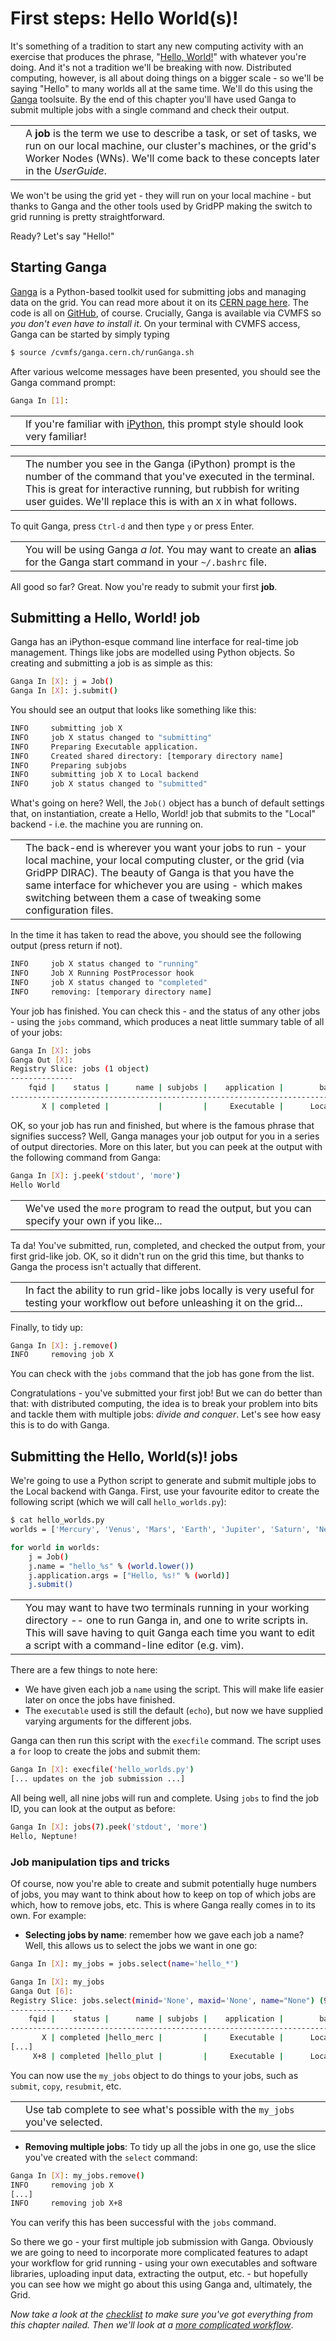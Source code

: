 # First steps: Hello World(s)!

It's something of a tradition to start any new computing activity
with an exercise that produces the phrase,
"[Hello, World!](https://en.wikipedia.org/wiki/%22Hello,_World!%22_program)"
with whatever you're doing. And it's not a tradition we'll be breaking
with now.
Distributed computing, however, is all about doing things on a bigger
scale - so we'll be saying "Hello" to many worlds all at the same time.
We'll do this using the
[Ganga](http://ganga.readthedocs.io) toolsuite.
By the end of this chapter you'll have used Ganga to submit multiple
jobs with a single command and check their output.

<table>
<tr>
<td align='center'><i class="fa fa-info-circle" style='font-size:3em'></i></td>
<td>
A <strong>job</strong> is the term we use to describe a task,
or set of tasks,
we run on our local machine, our cluster's machines,
or the grid's Worker Nodes (WNs).
We'll come back to these concepts later in the <em>UserGuide</em>.
</td>
</tr>
</table>

We won't be using the grid yet - they will run on your local machine -
but thanks to Ganga and the other tools used by GridPP
making the switch to grid running is pretty straightforward.

Ready? Let's say "Hello!"

## Starting Ganga
[Ganga](http://ganga.readthedocs.io) is a Python-based toolkit
used for submitting jobs and managing data on the grid.
You can read more about it on its
[CERN page here](https://ganga.web.cern.ch/ganga/).
The code is all on
[GitHub](https://github.com/ganga-devs/ganga), of course.
Crucially, Ganga is available via CVMFS so
_you don't even have to install it_.
On your terminal with CVMFS access, Ganga can be started
by simply typing
```bash
$ source /cvmfs/ganga.cern.ch/runGanga.sh
```
After various welcome messages have been presented,
you should see the Ganga command prompt:
```bash
Ganga In [1]:
```

<table>
<tr>
<td align='center'><i class="fa fa-info-circle" style='font-size:3em'></i></td>
<td>
If you're familiar with
<a href='https://ipython.org/' target='_blank'>iPython</a>,
this prompt style should look very familiar!
</td>
</tr>
</table>

<table>
<tr>
<td align='center'><i class="fa fa-lightbulb-o" style='font-size:3em'></i></td>
<td>
The number you see in the Ganga (iPython) prompt is the number of the
command that you've executed in the terminal. This is great for
interactive running, but rubbish for writing user guides.
We'll replace this is with an <code>X</code> in what follows.
</td>
</tr>
</table>

To quit Ganga, press `Ctrl-d` and then type `y` or press Enter.

<table>
<tr>
<td align='center'><i class="fa fa-lightbulb-o" style='font-size:3em'></i></td>
<td>
You will be using Ganga <em>a lot</em>. You may want to
create an <strong>alias</strong> for the Ganga start command in your
<code>~/.bashrc</code> file.
</td>
</tr>
</table>

All good so far? Great. Now you're ready to submit your first **job**.

## Submitting a Hello, World! job
Ganga has an iPython-esque command line interface for
real-time job management. Things like jobs are modelled using
Python objects. So creating and submitting a job is as simple
as this:

```bash
Ganga In [X]: j = Job()
Ganga In [X]: j.submit() 
```

You should see an output that looks like something like this:

```bash
INFO     submitting job X
INFO     job X status changed to "submitting"
INFO     Preparing Executable application.
INFO     Created shared directory: [temporary directory name]
INFO     Preparing subjobs
INFO     submitting job X to Local backend
INFO     job X status changed to "submitted"
```

What's going on here? Well, the `Job()` object has a bunch
of default settings that, on instantiation, create a
Hello, World! job that submits to the "Local" backend -
i.e. the machine you are running on.

<table>
<tr>
<td align='center'><i class="fa fa-info-circle" style='font-size:3em'></i></td>
<td>
The back-end is wherever you want your jobs to run -
your local machine, your local computing cluster,
or the grid (via GridPP DIRAC). The beauty of Ganga
is that you have the same interface for whichever you are
using - which makes switching between them a case of
tweaking some configuration files.
</td>
</tr>
</table>

In the time it has taken to read the above, you should see
the following output (press return if not).

```bash
INFO     job X status changed to "running"
INFO     Job X Running PostProcessor hook
INFO     job X status changed to "completed"
INFO     removing: [temporary directory name]
```

Your job has finished. You can check this - and the status
of any other jobs - using the `jobs` command, which produces
a neat little summary table of all of your jobs:

```bash
Ganga In [X]: jobs
Ganga Out [X]: 
Registry Slice: jobs (1 object)
--------------
    fqid |    status |      name | subjobs |    application |        backend |                             backend.actualCE |                       comment 
-------------------------------------------------------------------------------------------------------------------------------------------------------------
       X | completed |           |         |     Executable |      Localhost |                                  [host name] |
```

OK, so your job has run and finished, but where is the
famous phrase that signifies success? Well, Ganga manages your
job output for you in a series of output directories.
More on this later, but you can peek at the output with
the following command from Ganga:

```bash
Ganga In [X]: j.peek('stdout', 'more')
Hello World

```

<table>
<tr>
<td align='center'><i class="fa fa-info-circle" style='font-size:3em'></i></td>
<td>
We've used the <code>more</code> program to read the output,
but you can specify your own if you like...
</td>
</tr>
</table>

Ta da! You've submitted, run, completed, and checked the output
from, your first grid-like job. OK, so it didn't run on the
grid this time, but thanks to Ganga the process isn't actually
that different.

<table>
<tr>
<td align='center'><i class="fa fa-info-circle" style='font-size:3em'></i></td>
<td>
In fact the ability to run grid-like jobs locally is very
useful for testing your workflow out before unleashing it
on the grid...
</td>
</tr>
</table>

Finally, to tidy up:

```bash
Ganga In [X]: j.remove()
INFO     removing job X

```

You can check with the `jobs` command that the job has gone from the list.

Congratulations - you've submitted your first job! But we can do better than
that: with distributed computing, the idea is to break your problem into
bits and tackle them with multiple jobs: _divide and conquer_.
Let's see how easy this is to do with Ganga.

## Submitting the Hello, World(s)! jobs

We're going to use a Python script to generate and submit
multiple jobs to the Local backend with Ganga.
First, use your favourite editor to create the following
script (which we will call `hello_worlds.py`):

```bash
$ cat hello_worlds.py
worlds = ['Mercury', 'Venus', 'Mars', 'Earth', 'Jupiter', 'Saturn', 'Neptune', 'Uranus', 'Pluto']

for world in worlds:
    j = Job()
    j.name = "hello_%s" % (world.lower())
    j.application.args = ["Hello, %s!" % (world)]
    j.submit()
```

<table>
<tr>
<td align='center'><i class="fa fa-lightbulb-o" style='font-size:3em'></i></td>
<td>
You may want to have two terminals running in your working directory --
one to run Ganga in, and one to write scripts in. This will save having to
quit Ganga each time you want to edit a script with a command-line editor
(e.g. vim).
</td>
</tr>
</table>

There are a few things to note here:

* We have given each job a `name` using the script. This will make
life easier later on once the jobs have finished.
* The `executable` used is still the default (`echo`), but now
we have supplied varying arguments for the different jobs.

Ganga can then run this script with the `execfile` command.
The script uses a `for` loop to create the jobs and submit them:

```bash
Ganga In [X]: execfile('hello_worlds.py')
[... updates on the job submission ...]
```

All being well, all nine jobs will run and complete. Using `jobs`
to find the job ID, you can look at the output as before:

```bash
Ganga In [X]: jobs(7).peek('stdout', 'more')
Hello, Neptune!
```

### Job manipulation tips and tricks
Of course, now you're able to create and submit potentially huge
numbers of jobs, you may want to think about how to keep on
top of which jobs are which, how to remove jobs, etc.
This is where Ganga really comes in to its own. For example:

* **Selecting jobs by name**: remember how we gave each job
a name? Well, this allows us to select the jobs we want in
one go:

```bash
Ganga In [X]: my_jobs = jobs.select(name='hello_*')

Ganga In [X]: my_jobs
Ganga Out [6]: 
Registry Slice: jobs.select(minid='None', maxid='None', name="None") (9 objects)
--------------
    fqid |    status |      name | subjobs |    application |        backend |                             backend.actualCE |                       comment 
-------------------------------------------------------------------------------------------------------------------------------------------------------------
       X | completed |hello_merc |         |     Executable |      Localhost |                                   [hostname] |                               
[...]
     X+8 | completed |hello_plut |         |     Executable |      Localhost |                                   [hostname] |                               
```

You can now use the `my_jobs` object to do things to your
jobs, such as `submit`, `copy`, `resubmit`, etc.

<table>
<tr>
<td align='center'><i class="fa fa-lightbulb-o" style='font-size:3em'></i></td>
<td>
Use tab complete to see what's possible with the <code>my_jobs</code>
you've selected.
</td>
</tr>
</table>

* **Removing multiple jobs**: To tidy up all the jobs in one go,
use the slice you've created with the `select` command:

```bash
Ganga In [X]: my_jobs.remove()
INFO     removing job X
[...]
INFO     removing job X+8
```

You can verify this has been successful with the `jobs` command.

So there we go - your first multiple job submission with Ganga.
Obviously we are going to need to incorporate more complicated
features to adapt your workflow for grid running -
using your own executables and software libraries,
uploading input data, extracting the output, etc. -
but hopefully you can see how we might go about this
using Ganga and, ultimately, the Grid.

_Now take a look at the [checklist](checklist.md) to make sure
you've got everything from this chapter nailed.
Then we'll look at a
[more complicated workflow](../example-workflow-local/example-workflow-local.md)_.
